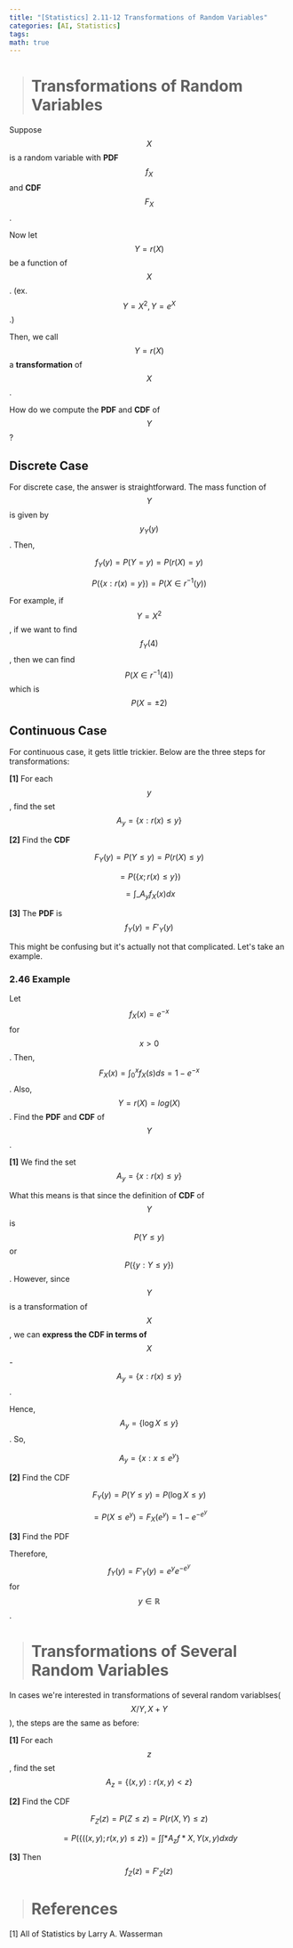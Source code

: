 ```yaml
---
title: "[Statistics] 2.11-12 Transformations of Random Variables"
categories: [AI, Statistics]
tags: 
math: true
---
```



> # Transformations of Random Variables

Suppose $$X$$ is a random variable with **PDF** $$f_X$$ and **CDF** $$F_X$$.

Now let $$Y=r(X)$$ be a function of $$X$$. (ex. $$Y=X^2, Y=e^X$$.)

Then, we call $$Y=r(X)$$ a **transformation** of $$X$$.

How do we compute the **PDF** and **CDF** of $$Y$$?

## Discrete Case

For discrete case, the answer is straightforward. The mass function of $$Y$$ is given by $$y_Y(y)$$. Then,

$$ f_Y(y)=P(Y=y)=P(r(X)=y) $$

$$ P(\{ x: r(x)=y \}) = P(X \in r^{-1}(y)) $$

For example, if $$Y=X^2$$, if we want to find $$f_Y(4)$$, then we can find $$P(X \in r^{-1}(4))$$ which is $$P(X=\pm 2)$$

## Continuous Case

For continuous case, it gets little trickier. Below are the three steps for transformations:

**[1]** For each $$y$$, find the set $$A_y = \{ x: r(x) \leq y \}$$

**[2]** Find the **CDF**

$$ F_Y(y) = P(Y \leq y) = P(r(X) \leq y) $$

$$ = P(\{ x; r(x) \leq y \}) $$

$$ = \int\_{A_y}f_X(x)dx $$

**[3]** The **PDF** is $$f_Y(y) = F'_Y(y)$$

This might be confusing but it's actually not that complicated. Let's take an example.

### 2.46 Example

Let $$f_X(x) = e^{-x}$$ for $$x > 0$$. Then, $$F_X(x) = \int_0^x f_X(s)ds=1-e^{-x}$$. Also, $$Y=r(X)=log(X)$$. Find the **PDF** and **CDF** of $$Y$$.

**[1]** We find the set $$A_y = \{ x: r(x) \leq y  \}$$

What this means is that since the definition of **CDF** of $$Y$$ is $$P(Y \leq y)$$ or $$P(\{ y: Y \leq y  \})$$. However, since $$Y$$ is a transformation of $$X$$, we can **express the CDF in terms of** $$X$$ - $$A_y = \{ x: r(x) \leq y \}$$.

Hence, $$A_y=\{ \log X \leq y\}$$. So,

$$ A_y = \{ x: x \leq e^{y}\} $$

**[2]** Find the CDF

$$ F_Y(y) = P(Y \leq y) = P(\log X \leq y) $$

$$ = P(X \leq e^y) = F_X(e^y) = 1 - e ^{-e^{y}} $$

**[3]** Find the PDF

Therefore, $$f_Y(y) = F'_Y(y) = e^ye^{-e^y}$$ for $$y \in \mathbb{R}$$.

> # Transformations of Several Random Variables

In cases we're interested in transformations of several random variablses($$X/Y, X+Y$$), the steps are the same as before:

**[1]** For each $$z$$, find the set $$A_z = \{ (x,y):r(x,y)<z \}$$

**[2]** Find the CDF

$$ F_Z(z) = P(Z \leq z ) = P(r(X,Y) \leq z) $$

$$ = P(\{ ((x,y) ; r(x,y) \leq z\}) = \int \int*{A_z}f*{X,Y}(x,y)dxdy $$

**[3]** Then $$f_Z(z) = F'_Z(z)$$

> # References

[1] All of Statistics by Larry A. Wasserman
